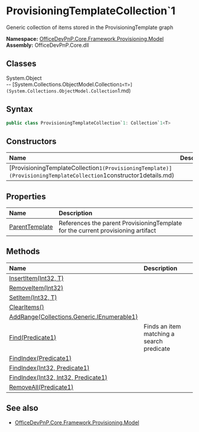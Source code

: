 # ProvisioningTemplateCollection`1
Generic collection of items stored in the ProvisioningTemplate graph  

**Namespace:** [OfficeDevPnP.Core.Framework.Provisioning.Model](OfficeDevPnP.Core.Framework.Provisioning.Model.md)  
**Assembly:** OfficeDevPnP.Core.dll  
## Classes
System.Object  
-- [System.Collections.ObjectModel.Collection`1<T>](System.Collections.ObjectModel.Collection`1<T>.md)
## Syntax
```C#
public class ProvisioningTemplateCollection`1: Collection`1<T>
```
## Constructors
|**Name**|**Description**|
|:-----|:-----|
| [ProvisioningTemplateCollection`1(ProvisioningTemplate)](ProvisioningTemplateCollection`1constructor1details.md) | 
## Properties
|**Name**|**Description**|
|:-----|:-----|
| [ParentTemplate](ProvisioningTemplateCollection`1.ParentTemplate.md) | References the parent ProvisioningTemplate for the current provisioning artifact
## Methods
|**Name**|**Description**|
|:-----|:-----|
| [InsertItem(Int32, T)](ProvisioningTemplateCollection`1InsertItemInt32T.md) | 
| [RemoveItem(Int32)](ProvisioningTemplateCollection`1RemoveItemInt32.md) | 
| [SetItem(Int32, T)](ProvisioningTemplateCollection`1SetItemInt32T.md) | 
| [ClearItems()](ProvisioningTemplateCollection`1ClearItems.md) | 
| [AddRange(Collections.Generic.IEnumerable1<T>)](ProvisioningTemplateCollection`1AddRangeCollections.Generic.IEnumerable1<T>.md) | 
| [Find(Predicate1<T>)](ProvisioningTemplateCollection`1FindPredicate1<T>.md) | Finds an item matching a search predicate
| [FindIndex(Predicate1<T>)](ProvisioningTemplateCollection`1FindIndexPredicate1<T>.md) | 
| [FindIndex(Int32, Predicate1<T>)](ProvisioningTemplateCollection`1FindIndexInt32Predicate1<T>.md) | 
| [FindIndex(Int32, Int32, Predicate1<T>)](ProvisioningTemplateCollection`1FindIndexInt32Int32Predicate1<T>.md) | 
| [RemoveAll(Predicate1<T>)](ProvisioningTemplateCollection`1RemoveAllPredicate1<T>.md) | 
## See also
- [OfficeDevPnP.Core.Framework.Provisioning.Model](OfficeDevPnP.Core.Framework.Provisioning.Model.md)
